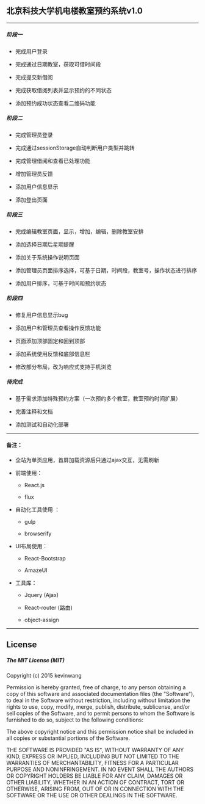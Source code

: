 


## 北京科技大学机电楼教室预约系统v1.0 

-----

##### 阶段一

- 完成用户登录

- 完成通过日期教室，获取可借时间段

- 完成提交新借阅

- 完成获取借阅列表并显示预约的不同状态

- 添加预约成功状态查看二维码功能

##### 阶段二

- 完成管理员登录

- 完成通过sessionStorage自动判断用户类型并跳转

- 完成管理借阅和查看已处理功能

- 增加管理员反馈

- 添加用户信息显示

- 添加登出页面

##### 阶段三

- 完成编辑教室页面，显示，增加，编辑，删除教室安排

- 添加选择日期后星期提醒

- 添加关于系统操作说明页面

- 添加管理员页面排序选择，可基于日期，时间段，教室号，操作状态进行排序

- 添加用户排序，可基于时间和预约状态

##### 阶段四

- 修复用户信息显示bug

- 添加用户和管理员查看操作反馈功能

- 页面添加顶部固定和回到顶部

- 添加系统使用反馈和底部信息栏

- 修改部分布局，改为响应式支持手机浏览

##### 待完成

- 基于需求添加特殊预约方案（一次预约多个教室，教室预约时间扩展）

- 完善注释和文档

- 添加测试和自动化部署

---------

#### 备注：

- 全站为单页应用，首屏加载资源后只通过ajax交互，无需刷新

- 前端使用：

	- React.js
	
	- flux

- 自动化工具使用 ：

	- gulp

	- browserify 

- UI布局使用：

	- React-Bootstrap

	- AmazeUI

- 工具库：
	
	- Jquery (Ajax)

	- React-router (路由)

	- object-assign

-----

## License

##### The MIT License (MIT)

Copyright (c) 2015 kevinwang

Permission is hereby granted, free of charge, to any person obtaining a copy
of this software and associated documentation files (the "Software"), to deal
in the Software without restriction, including without limitation the rights
to use, copy, modify, merge, publish, distribute, sublicense, and/or sell
copies of the Software, and to permit persons to whom the Software is
furnished to do so, subject to the following conditions:

The above copyright notice and this permission notice shall be included in all
copies or substantial portions of the Software.

THE SOFTWARE IS PROVIDED "AS IS", WITHOUT WARRANTY OF ANY KIND, EXPRESS OR
IMPLIED, INCLUDING BUT NOT LIMITED TO THE WARRANTIES OF MERCHANTABILITY,
FITNESS FOR A PARTICULAR PURPOSE AND NONINFRINGEMENT. IN NO EVENT SHALL THE
AUTHORS OR COPYRIGHT HOLDERS BE LIABLE FOR ANY CLAIM, DAMAGES OR OTHER
LIABILITY, WHETHER IN AN ACTION OF CONTRACT, TORT OR OTHERWISE, ARISING FROM,
OUT OF OR IN CONNECTION WITH THE SOFTWARE OR THE USE OR OTHER DEALINGS IN THE
SOFTWARE.


